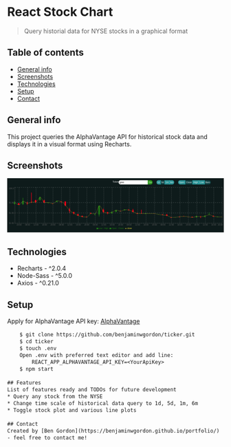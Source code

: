 # React Stock Chart
> Query historial data for NYSE stocks in a graphical format

## Table of contents
* [General info](#general-info)
* [Screenshots](#screenshots)
* [Technologies](#technologies)
* [Setup](#setup)
* [Contact](#contact)

## General info
This project queries the AlphaVantage API for historical stock data and displays it in a visual format using Recharts.

## Screenshots
![Example screenshot](./ticker.png)

## Technologies
* Recharts - ^2.0.4
* Node-Sass - ^5.0.0
* Axios - ^0.21.0

## Setup
Apply for AlphaVantage API key: [AlphaVantage](https://www.alphavantage.co/support/#api-key)
```
    $ git clone https://github.com/benjaminwgordon/ticker.git
    $ cd ticker
    $ touch .env
    Open .env with preferred text editor and add line:
        REACT_APP_ALPHAVANTAGE_API_KEY=<YourApiKey>
    $ npm start

## Features
List of features ready and TODOs for future development
* Query any stock from the NYSE
* Change time scale of historical data query to 1d, 5d, 1m, 6m
* Toggle stock plot and various line plots

## Contact
Created by [Ben Gordon](https://benjaminwgordon.github.io/portfolio/) - feel free to contact me!